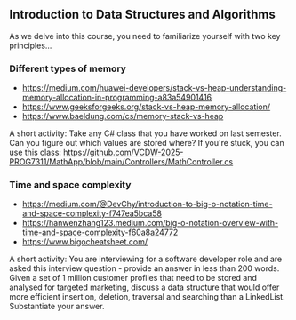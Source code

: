 ## Introduction to Data Structures and Algorithms
 
As we delve into this course, you need to familiarize yourself with two key principles...
 
### Different types of memory
- https://medium.com/huawei-developers/stack-vs-heap-understanding-memory-allocation-in-programming-a83a54901416
- https://www.geeksforgeeks.org/stack-vs-heap-memory-allocation/
- https://www.baeldung.com/cs/memory-stack-vs-heap

A short activity:
Take any C# class that you have worked on last semester. Can you figure out which values are stored where? If you're stuck, you can use this class: https://github.com/VCDW-2025-PROG7311/MathApp/blob/main/Controllers/MathController.cs
 
### Time and space complexity
- https://medium.com/@DevChy/introduction-to-big-o-notation-time-and-space-complexity-f747ea5bca58
- https://hanwenzhang123.medium.com/big-o-notation-overview-with-time-and-space-complexity-f60a8a24772
- https://www.bigocheatsheet.com/

A short activity:
You are interviewing for a software developer role and are asked this interview question - provide an answer in less than 200 words. Given a set of 1 million customer profiles that need to be stored and analysed for targeted marketing, discuss a data structure that would offer more efficient insertion, deletion, traversal and searching than a LinkedList. Substantiate your answer.
 